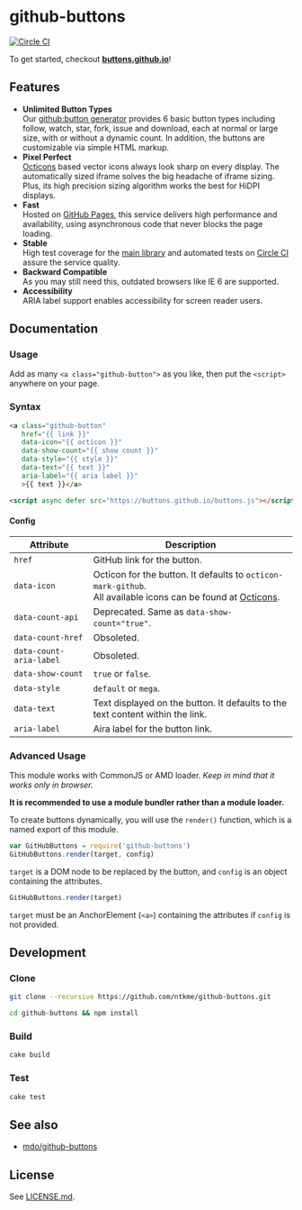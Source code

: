github-buttons
==============

[![Circle CI](https://circleci.com/gh/ntkme/github-buttons.svg?style=svg)](https://circleci.com/gh/ntkme/github-buttons)

To get started, checkout **[buttons.github.io](https://buttons.github.io)**!  

## Features

- **Unlimited Button Types**  
  Our [github:button generator](https://buttons.github.io) provides 6 basic button types including follow, watch, star, fork, issue and download, each at normal or large size, with or without a dynamic count.  In addition, the buttons are customizable via simple HTML markup.
- **Pixel Perfect**  
  [Octicons](https://octicons.github.com) based vector icons always look sharp on every display.  The automatically sized iframe solves the big headache of iframe sizing.  Plus, its high precision sizing algorithm works the best for HiDPI displays.
- **Fast**  
  Hosted on [GitHub Pages](https://pages.github.com), this service delivers high performance and availability, using asynchronous code that never blocks the page loading.
- **Stable**  
  High test coverage for the [main library](buttons.js) and automated tests on [Circle CI](https://circleci.com/gh/ntkme/github-buttons) assure the service quality.
- **Backward Compatible**  
  As you may still need this, outdated browsers like IE 6 are supported.
- **Accessibility**  
  ARIA label support enables accessibility for screen reader users.

## Documentation

### Usage

Add as many `<a class="github-button">` as you like, then put the `<script>` anywhere on your page.

### Syntax

``` html
<a class="github-button"
   href="{{ link }}"
   data-icon="{{ octicon }}"
   data-show-count="{{ show count }}"
   data-style="{{ style }}"
   data-text="{{ text }}"
   aria-label="{{ aria label }}"
   >{{ text }}</a>
```

``` html
<script async defer src="https://buttons.github.io/buttons.js"></script>
```

#### Config

| Attribute               | Description                                                                                                                                     |
| ---------               | -----------                                                                                                                                     |
| `href`                  | GitHub link for the button.                                                                                                                     |
| `data-icon`             | Octicon for the button. It defaults to `octicon-mark-github`. <br> All available icons can be found at [Octicons](https://octicons.github.com). |
| `data-count-api`        | Deprecated. Same as `data-show-count="true"`.                                                                                                   |
| `data-count-href`       | Obsoleted.                                                                                                                                      |
| `data-count-aria-label` | Obsoleted.                                                                                                                                      |
| `data-show-count`       | `true` or `false`.                                                                                                                              |
| `data-style`            | `default` or `mega`.                                                                                                                            |
| `data-text`             | Text displayed on the button. It defaults to the text content within the link.                                                                  |
| `aria-label`            | Aira label for the button link.                                                                                                                 |

### Advanced Usage

This module works with CommonJS or AMD loader. *Keep in mind that it works only in browser.*

**It is recommended to use a module bundler rather than a module loader.**

To create buttons dynamically, you will use the `render()` function, which is a named export of this module.

``` javascript
var GitHubButtons = require('github-buttons')
GitHubButtons.render(target, config)
```

`target` is a DOM node to be replaced by the button, and `config` is an object containing the attributes.

``` javascript
GitHubButtons.render(target)
```

`target` must be an AnchorElement (`<a>`) containing the attributes if `config` is not provided.



Development
-----------

### Clone

``` sh
git clone --recursive https://github.com/ntkme/github-buttons.git
```

``` sh
cd github-buttons && npm install
```

### Build

``` sh
cake build
```

### Test

``` sh
cake test
```



See also
--------

- [mdo/github-buttons](https://ghbtns.com)



License
-------

See [LICENSE.md](LICENSE.md).
